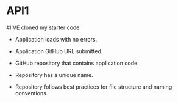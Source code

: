 # API1

#I'VE cloned my starter code
* Application loads with no errors.

* Application GitHub URL submitted.

* GitHub repository that contains application code.

* Repository has a unique name.

* Repository follows best practices for file structure and naming conventions.




